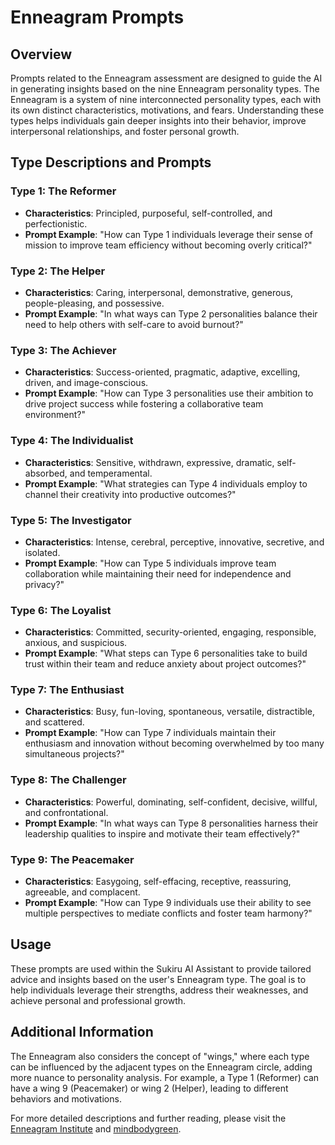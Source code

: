 # Enneagram Prompts

## Overview

Prompts related to the Enneagram assessment are designed to guide the AI in generating insights based on the nine Enneagram personality types. The Enneagram is a system of nine interconnected personality types, each with its own distinct characteristics, motivations, and fears. Understanding these types helps individuals gain deeper insights into their behavior, improve interpersonal relationships, and foster personal growth.

## Type Descriptions and Prompts

### Type 1: The Reformer
- **Characteristics**: Principled, purposeful, self-controlled, and perfectionistic.
- **Prompt Example**: "How can Type 1 individuals leverage their sense of mission to improve team efficiency without becoming overly critical?"

### Type 2: The Helper
- **Characteristics**: Caring, interpersonal, demonstrative, generous, people-pleasing, and possessive.
- **Prompt Example**: "In what ways can Type 2 personalities balance their need to help others with self-care to avoid burnout?"

### Type 3: The Achiever
- **Characteristics**: Success-oriented, pragmatic, adaptive, excelling, driven, and image-conscious.
- **Prompt Example**: "How can Type 3 personalities use their ambition to drive project success while fostering a collaborative team environment?"

### Type 4: The Individualist
- **Characteristics**: Sensitive, withdrawn, expressive, dramatic, self-absorbed, and temperamental.
- **Prompt Example**: "What strategies can Type 4 individuals employ to channel their creativity into productive outcomes?"

### Type 5: The Investigator
- **Characteristics**: Intense, cerebral, perceptive, innovative, secretive, and isolated.
- **Prompt Example**: "How can Type 5 individuals improve team collaboration while maintaining their need for independence and privacy?"

### Type 6: The Loyalist
- **Characteristics**: Committed, security-oriented, engaging, responsible, anxious, and suspicious.
- **Prompt Example**: "What steps can Type 6 personalities take to build trust within their team and reduce anxiety about project outcomes?"

### Type 7: The Enthusiast
- **Characteristics**: Busy, fun-loving, spontaneous, versatile, distractible, and scattered.
- **Prompt Example**: "How can Type 7 individuals maintain their enthusiasm and innovation without becoming overwhelmed by too many simultaneous projects?"

### Type 8: The Challenger
- **Characteristics**: Powerful, dominating, self-confident, decisive, willful, and confrontational.
- **Prompt Example**: "In what ways can Type 8 personalities harness their leadership qualities to inspire and motivate their team effectively?"

### Type 9: The Peacemaker
- **Characteristics**: Easygoing, self-effacing, receptive, reassuring, agreeable, and complacent.
- **Prompt Example**: "How can Type 9 individuals use their ability to see multiple perspectives to mediate conflicts and foster team harmony?"

## Usage

These prompts are used within the Sukiru AI Assistant to provide tailored advice and insights based on the user's Enneagram type. The goal is to help individuals leverage their strengths, address their weaknesses, and achieve personal and professional growth.

## Additional Information

The Enneagram also considers the concept of "wings," where each type can be influenced by the adjacent types on the Enneagram circle, adding more nuance to personality analysis. For example, a Type 1 (Reformer) can have a wing 9 (Peacemaker) or wing 2 (Helper), leading to different behaviors and motivations.

For more detailed descriptions and further reading, please visit the [Enneagram Institute](https://www.enneagraminstitute.com) and [mindbodygreen](https://www.mindbodygreen.com/articles/the-9-enneagram-types).

